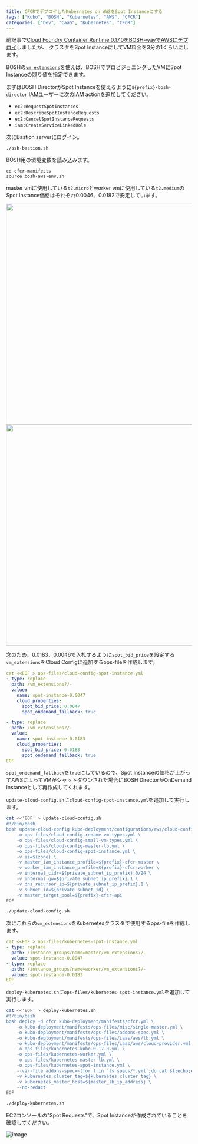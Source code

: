 ```yaml
---
title: CFCRでデプロイしたKubernetes on AWSをSpot Instanceにする
tags: ["Kubo", "BOSH", "Kubernetes", "AWS", "CFCR"]
categories: ["Dev", "CaaS", "Kubernetes", "CFCR"]
---
```


前記事で[Cloud Foundry Container Runtime 0.17.0をBOSH-wayでAWSにデプロイ](https://blog.ik.am/entries/453)しましたが、
クラスタをSpot InstanceにしてVM料金を3分の1くらいにします。

BOSHの[`vm_extensions`](http://bosh.io/docs/aws-cpi/#resource-pools)を使えば、BOSHでプロビジョニングしたVMにSpot Instanceの競り値を指定できます。


まずはBOSH DirectorがSpot Instanceを使えるように`${prefix}-bosh-director` IAMユーザーに次のIAM actionを追加してください。

* `ec2:RequestSpotInstances`
* `ec2:DescribeSpotInstanceRequests`
* `ec2:CancelSpotInstanceRequests`
* `iam:CreateServiceLinkedRole`

次にBastion serverにログイン。

```
./ssh-bastion.sh 
```

BOSH用の環境変数を読み込みます。

```
cd cfcr-manifests
source bosh-aws-env.sh
```

master vmに使用している`t2.micro`とworker vmに使用している`t2.medium`のSpot Instance価格はそれぞれ$0.0046、$0.0182で安定しています。

<img src="https://user-images.githubusercontent.com/106908/40886567-44261c4e-6775-11e8-85af-a315ea8fd2be.png" width="600">
<img src="https://user-images.githubusercontent.com/106908/40886563-3c0f0d04-6775-11e8-9476-6fe7b08fb32b.png" width="600">

念のため、$0.0183、$0.0046で入札するように`spot_bid_price`を設定する`vm_extensions`をCloud Configに追加するops-fileを作成します。

``` yaml
cat <<EOF > ops-files/cloud-config-spot-instance.yml 
- type: replace
  path: /vm_extensions?/-
  value:
    name: spot-instance-0.0047
    cloud_properties:
      spot_bid_price: 0.0047
      spot_ondemand_fallback: true

- type: replace
  path: /vm_extensions?/-
  value:
    name: spot-instance-0.0183
    cloud_properties:
      spot_bid_price: 0.0183
      spot_ondemand_fallback: true
EOF
```

`spot_ondemand_fallback`を`true`にしているので、Spot Instanceの価格が上がってAWSによってVMがシャットダウンされた場合にBOSH DirectorがOnDemand Instanceとして再作成してくれます。


`update-cloud-config.sh`に`cloud-config-spot-instance.yml`を追加して実行します。

``` bash
cat <<'EOF' > update-cloud-config.sh
#!/bin/bash
bosh update-cloud-config kubo-deployment/configurations/aws/cloud-config.yml \
    -o ops-files/cloud-config-rename-vm-types.yml \
    -o ops-files/cloud-config-small-vm-types.yml \
    -o ops-files/cloud-config-master-lb.yml \
    -o ops-files/cloud-config-spot-instance.yml \
    -v az=${zone} \
    -v master_iam_instance_profile=${prefix}-cfcr-master \
    -v worker_iam_instance_profile=${prefix}-cfcr-worker \
    -v internal_cidr=${private_subnet_ip_prefix}.0/24 \
    -v internal_gw=${private_subnet_ip_prefix}.1 \
    -v dns_recursor_ip=${private_subnet_ip_prefix}.1 \
    -v subnet_id=${private_subnet_id} \
    -v master_target_pool=${prefix}-cfcr-api
EOF

./update-cloud-config.sh
```

次にこれらの`vm_extensions`をKubernetesクラスタで使用するops-fileを作成します。

``` yaml
cat <<EOF > ops-files/kubernetes-spot-instance.yml 
- type: replace
  path: /instance_groups/name=master/vm_extensions?/-
  value: spot-instance-0.0047
- type: replace
  path: /instance_groups/name=worker/vm_extensions?/-
  value: spot-instance-0.0183
EOF
```

`deploy-kubernetes.sh`に`ops-files/kubernetes-spot-instance.yml`を追加して実行します。

``` bash
cat <<'EOF' > deploy-kubernetes.sh
#!/bin/bash
bosh deploy -d cfcr kubo-deployment/manifests/cfcr.yml \
    -o kubo-deployment/manifests/ops-files/misc/single-master.yml \
    -o kubo-deployment/manifests/ops-files/addons-spec.yml \
    -o kubo-deployment/manifests/ops-files/iaas/aws/lb.yml \
    -o kubo-deployment/manifests/ops-files/iaas/aws/cloud-provider.yml \
    -o ops-files/kubernetes-kubo-0.17.0.yml \
    -o ops-files/kubernetes-worker.yml \
    -o ops-files/kubernetes-master-lb.yml \
    -o ops-files/kubernetes-spot-instance.yml \
    --var-file addons-spec=<(for f in `ls specs/*.yml`;do cat $f;echo;echo "---";done) \
    -v kubernetes_cluster_tag=${kubernetes_cluster_tag} \
    -v kubernetes_master_host=${master_lb_ip_address} \
    --no-redact
EOF

./deploy-kubernetes.sh
```

EC2コンソールの"Spot Requests"で、Spot Instanceが作成されていることを確認してください。

![image](https://user-images.githubusercontent.com/106908/40886923-8949464c-677b-11e8-8ae4-542077c994ce.png)
